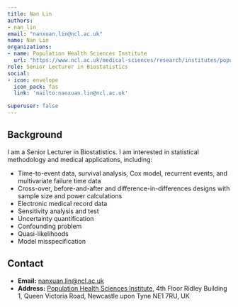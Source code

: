 ```yaml
---
title: Nan Lin
authors:
- nan_lin
email: "nanxuan.lin@ncl.ac.uk"
name: Nan Lin
organizations:
- name: Population Health Sciences Institute
  url: "https://www.ncl.ac.uk/medical-sciences/research/institutes/population-health/"
role: Senior Lecturer in Biostatistics
social:
- icon: envelope
  icon_pack: fas
  link: 'mailto:nanxuan.lin@ncl.ac.uk'

superuser: false
---
```


## Background 



I am a Senior Lecturer in Biostatistics. I am interested in statistical methodology and medical applications, including:

-	Time-to-event data, survival analysis, Cox model, recurrent events, and multivariate failure time data
-	Cross-over, before-and-after and difference-in-differences designs with sample size and power calculations
-	Electronic medical record data
-	Sensitivity analysis and test
-	Uncertainty quantification
-	Confounding problem
-	Quasi-likelihoods 
-	Model misspecification


## Contact
- __Email:__ [nanxuan.lin@ncl.ac.uk](mailto:nanxuan.lin@ncl.ac.uk)
- __Address:__ [Population Health Sciences Institute](https://www.ncl.ac.uk/medical-sciences/research/institutes/health-sciences/), 4th Floor Ridley Building 1, Queen Victoria Road, Newcastle upon Tyne NE1 7RU, UK



